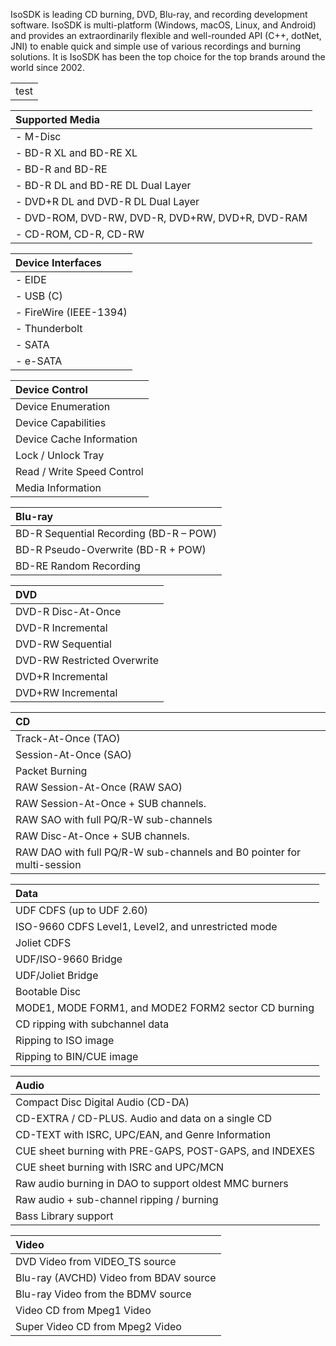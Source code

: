 IsoSDK is leading CD burning, DVD, Blu-ray, and recording development software. IsoSDK is multi-platform (Windows, macOS, Linux, and Android) and provides an extraordinarily flexible and well-rounded API (C++, dotNet, JNI) to enable quick and simple use of various recordings and burning solutions. It is IsoSDK has been the top choice for the top brands around the world since 2002.

||
| :--- |
| test |

| Supported Media | 
| :--- |
| - M-Disc                                            | 
| - BD-R XL and BD-RE XL                              | 
| - BD-R and BD-RE                                    | 
| - BD-R DL and BD-RE DL Dual Layer                   | 
| - DVD+R DL and DVD-R DL Dual Layer                  | 
| - DVD-ROM, DVD-RW, DVD-R, DVD+RW, DVD+R, DVD-RAM    | 
| - CD-ROM, CD-R, CD-RW                               | 

| Device Interfaces |
| :--- |
| - EIDE |
| - USB (C) |
| - FireWire (IEEE-1394) |
| - Thunderbolt |
| - SATA |
| - e-SATA |

| Device Control | 
| :--- |
| Device Enumeration |
| Device Capabilities |
| Device Cache Information |
| Lock / Unlock Tray |
| Read / Write Speed Control |
| Media Information |

| Blu-ray |
| :--- |
| BD-R Sequential Recording (BD-R – POW)
| BD-R Pseudo-Overwrite (BD-R + POW)
| BD-RE Random Recording

| DVD |
| :--- |
| DVD-R Disc-At-Once
| DVD-R Incremental
| DVD-RW Sequential
| DVD-RW Restricted Overwrite
| DVD+R Incremental
| DVD+RW Incremental

| CD |
| :--- |
| Track-At-Once (TAO)
| Session-At-Once (SAO)
| Packet Burning
| RAW Session-At-Once (RAW SAO)
| RAW Session-At-Once + SUB channels.
| RAW SAO with full PQ/R-W sub-channels
| RAW Disc-At-Once + SUB channels.
| RAW DAO with full PQ/R-W sub-channels and B0 pointer for multi-session

| Data |
| :--- |
| UDF CDFS (up to UDF 2.60)
| ISO-9660 CDFS Level1, Level2, and unrestricted mode
| Joliet CDFS
| UDF/ISO-9660 Bridge
| UDF/Joliet Bridge
| Bootable Disc
| MODE1, MODE FORM1, and MODE2 FORM2 sector CD burning
| CD ripping with subchannel data
| Ripping to ISO image
| Ripping to BIN/CUE image

| Audio |
| :--- |
| Compact Disc Digital Audio (CD-DA)
| CD-EXTRA / CD-PLUS. Audio and data on a single CD
| CD-TEXT with ISRC, UPC/EAN, and Genre Information
| CUE sheet burning with PRE-GAPS, POST-GAPS, and INDEXES
| CUE sheet burning with ISRC and UPC/MCN
| Raw audio burning in DAO to support oldest MMC burners
| Raw audio + sub-channel ripping / burning
| Bass Library support

| Video |
| :--- |
| DVD Video from VIDEO_TS source
| Blu-ray (AVCHD) Video from BDAV source
| Blu-ray Video from the BDMV source
| Video CD from Mpeg1 Video
| Super Video CD from Mpeg2 Video
